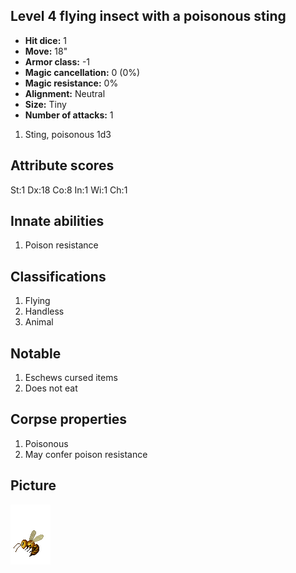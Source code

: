 ## Level 4 flying insect with a poisonous sting
- **Hit dice:** 1
- **Move:** 18"
- **Armor class:** -1
- **Magic cancellation:** 0 (0%)
- **Magic resistance:** 0%
- **Alignment:** Neutral
- **Size:** Tiny
- **Number of attacks:** 1
1. Sting, poisonous 1d3
## Attribute scores
St:1 Dx:18 Co:8 In:1 Wi:1 Ch:1
## Innate abilities
1. Poison resistance
## Classifications
1. Flying
2. Handless
3. Animal
## Notable
1. Eschews cursed items
2. Does not eat
## Corpse properties
1. Poisonous
2. May confer poison resistance
## Picture
![Killer bee](https://github.com/hyvanmielenpelit/GnollHackTileSet/blob/main/Monsters/killer_bee/killer_bee.png)
